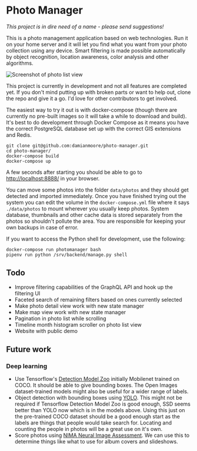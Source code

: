 # Photo Manager

*This project is in dire need of a name - please send suggestions!*

This is a photo management application based on web technologies. Run it on your home server and it will let you find what you want from your photo collection using any device. Smart filtering is made possible automatically by object recognition, location awareness, color analysis and other algorithms.

![Screenshot of photo list view](https://epixstudios.co.uk/uploads/filer_public/31/25/3125a68a-046a-443b-be24-59bbe210bdb6/photo_list.jpg)

This project is currently in development and not all features are completed yet. If you don't mind putting up with broken parts or want to help out, clone the repo and give it a go. I'd love for other contributors to get involved.

The easiest way to try it out is with docker-compose (though there are currently no pre-built images so it will take a while to download and build). It's best to do development through Docker Compose as it means you have the correct PostgreSQL database set up with the correct GIS extensions and Redis.

```
git clone git@github.com:damianmoore/photo-manager.git
cd photo-manager/
docker-compose build
docker-compose up
```

A few seconds after starting you should be able to go to [http://localhost:8888/](http://localhost:8888/) in your browser.

You can move some photos into the folder `data/photos` and they should get detected and imported immediately. Once you have finished trying out the system you can edit the volume in the `docker-compose.yml` file where it says `./data/photos` to mount wherever you usually keep photos. System database, thumbnails and other cache data is stored separately from the photos so shouldn't pollute the area. You are responsible for keeping your own backups in case of error.

If you want to access the Python shell for development, use the following:

```
docker-compose run photomanager bash
pipenv run python /srv/backend/manage.py shell
```


## Todo

* Improve filtering capabilities of the GraphQL API and hook up the filtering UI
* Faceted search of remaining filters based on ones currently selected
* Make photo detail view work with new state manager
* Make map view work with new state manager
* Pagination in photo list while scrolling
* Timeline month histogram scroller on photo list view
* Website with public demo


## Future work

### Deep learning

* Use Tensorflow's [Detection Model Zoo](https://github.com/tensorflow/models/blob/master/research/object_detection/g3doc/detection_model_zoo.md) initially Mobilenet trained on COCO. It should be able to give bounding boxes. The Open Images dataset-trained models might also be useful for a wider range of labels.
* Object detection with bounding boxes using [YOLO](https://pjreddie.com/darknet/yolo/). This might not be required if Tensorflow Detection Model Zoo is good enough, SSD seems better than YOLO now which is in the models above. Using this just on the pre-trained COCO dataset should be a good enough start as the labels are things that people would take search for. Locating and counting the people in photos will be a great use on it's own.
* Score photos using [NIMA Neural Image Assessment](https://research.googleblog.com/2017/12/introducing-nima-neural-image-assessment.html). We can use this to determine things like what to use for album covers and slideshows.
